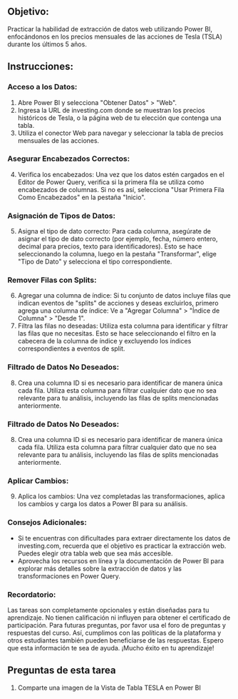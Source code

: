 ## Objetivo:

Practicar la habilidad de extracción de datos web utilizando Power BI, enfocándonos en los precios mensuales de las acciones de Tesla (TSLA) durante los últimos 5 años.

## Instrucciones:

### Acceso a los Datos:

1.  Abre Power BI y selecciona "Obtener Datos" > "Web".
2.  Ingresa la URL de investing.com donde se muestran los precios históricos de Tesla, o la página web de tu elección que contenga una tabla.
3.  Utiliza el conector Web para navegar y seleccionar la tabla de precios mensuales de las acciones.

### Asegurar Encabezados Correctos:

4.  Verifica los encabezados: Una vez que los datos estén cargados en el Editor de Power Query, verifica si la primera fila se utiliza como encabezados de columnas. Si no es así, selecciona "Usar Primera Fila Como Encabezados" en la pestaña "Inicio".

### Asignación de Tipos de Datos:

5.  Asigna el tipo de dato correcto: Para cada columna, asegúrate de asignar el tipo de dato correcto (por ejemplo, fecha, número entero, decimal para precios, texto para identificadores). Esto se hace seleccionando la columna, luego en la pestaña "Transformar", elige "Tipo de Dato" y selecciona el tipo correspondiente.

### Remover Filas con Splits:

6.  Agregar una columna de índice: Si tu conjunto de datos incluye filas que indican eventos de "splits" de acciones y deseas excluirlos, primero agrega una columna de índice: Ve a "Agregar Columna" > "Índice de Columna" > "Desde 1".
7.  Filtra las filas no deseadas: Utiliza esta columna para identificar y filtrar las filas que no necesitas. Esto se hace seleccionando el filtro en la cabecera de la columna de índice y excluyendo los índices correspondientes a eventos de split.

### Filtrado de Datos No Deseados:

8.  Crea una columna ID si es necesario para identificar de manera única cada fila. Utiliza esta columna para filtrar cualquier dato que no sea relevante para tu análisis, incluyendo las filas de splits mencionadas anteriormente.

### Filtrado de Datos No Deseados:

8.  Crea una columna ID si es necesario para identificar de manera única cada fila. Utiliza esta columna para filtrar cualquier dato que no sea relevante para tu análisis, incluyendo las filas de splits mencionadas anteriormente.

### Aplicar Cambios:

9.  Aplica los cambios: Una vez completadas las transformaciones, aplica los cambios y carga los datos a Power BI para su análisis.

### Consejos Adicionales:

* Si te encuentras con dificultades para extraer directamente los datos de investing.com, recuerda que el objetivo es practicar la extracción web. Puedes elegir otra tabla web que sea más accesible.
* Aprovecha los recursos en línea y la documentación de Power BI para explorar más detalles sobre la extracción de datos y las transformaciones en Power Query.

### Recordatorio:

Las tareas son completamente opcionales y están diseñadas para tu aprendizaje. No tienen calificación ni influyen para obtener el certificado de participación. Para futuras preguntas, por favor usa el foro de preguntas y respuestas del curso. Así, cumplimos con las políticas de la plataforma y otros estudiantes también pueden beneficiarse de las respuestas.
Espero que esta información te sea de ayuda. ¡Mucho éxito en tu aprendizaje!

## Preguntas de esta tarea

1.  Comparte una imagen de la Vista de Tabla TESLA en Power BI